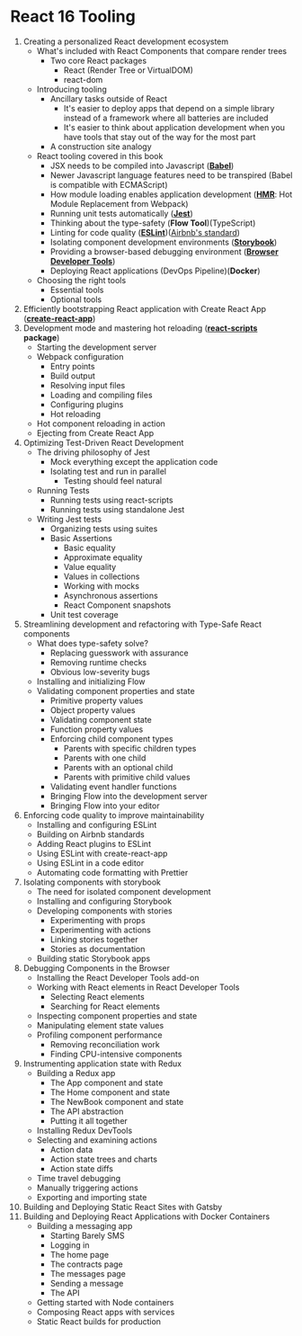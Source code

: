 # React 16 Tooling


1. Creating a personalized React development ecosystem
   - What's included with React Components that compare render trees
     - Two core React packages
       - React (Render Tree or VirtualDOM)
       - react-dom
   - Introducing tooling
     - Ancillary tasks outside of React
       - It's easier to deploy apps that depend on a simple library instead of a framework where all batteries are included
       - It's easier to think about application development when you have tools that stay out of the way for the most part
     - A construction site analogy
   - React tooling covered in this book
     - JSX needs to be compiled into Javascript (**[Babel](https://babeljs.io/docs/)**)
     - Newer Javascript language features need to be transpired (Babel is compatible with ECMAScript)
     - How module loading enables application development (**[HMR](https://webpack.js.org/guides/hot-module-replacement/)**: Hot Module Replacement from Webpack)
     - Running unit tests automatically (**[Jest](https://jestjs.io/docs/getting-started)**)
     - Thinking about the type-safety (**Flow Tool**)(TypeScript)
     - Linting for code quality (**[ESLint](https://eslint.org/docs/latest/)**)([Airbnb's standard](https://github.com/airbnb/javascript))
     - Isolating component development environments (**[Storybook](https://storybook.js.org/tutorials/intro-to-storybook/react/en/get-started/)**)
     - Providing a browser-based debugging environment (**[Browser Developer Tools](https://developer.chrome.com/docs/devtools/)**)
     - Deploying React applications (DevOps Pipeline)(**Docker**)
   - Choosing the right tools
     - Essential tools
     - Optional tools
2. Efficiently bootstrapping React application with Create React App (**[create-react-app](https://create-react-app.dev/docs/getting-started)**)
3. Development mode and mastering hot reloading (**[react-scripts](https://create-react-app.dev/docs/available-scripts) package**)
   - Starting the development server
   - Webpack configuration
     - Entry points
     - Build output
     - Resolving input files
     - Loading and compiling files
     - Configuring plugins
     - Hot reloading
   - Hot component reloading in action
   - Ejecting from Create React App
4. Optimizing Test-Driven React Development
   - The driving philosophy of Jest
     - Mock everything except the application code
     - Isolating test and run in parallel
       - Testing should feel natural
   - Running Tests
     - Running tests using react-scripts
     - Running tests using standalone Jest
   - Writing Jest tests
     - Organizing tests using suites
     - Basic Assertions
       - Basic equality
       - Approximate equality
       - Value equality
       - Values in collections
       - Working with mocks
       - Asynchronous assertions
       - React Component snapshots
     - Unit test coverage
5. Streamlining development and refactoring with Type-Safe React components
   - What does type-safety solve?
     - Replacing guesswork with assurance
     - Removing runtime checks
     - Obvious low-severity bugs
   - Installing and initializing Flow
   - Validating component properties and state
     - Primitive property values
     - Object property values
     - Validating component state
     - Function property values
     - Enforcing child component types
       - Parents with specific children types
       - Parents with one child
       - Parents with an optional child
       - Parents with primitive child values
     - Validating event handler functions
     - Bringing Flow into the development server
     - Bringing Flow into your editor
6. Enforcing code quality to improve maintainability
   - Installing and configuring ESLint
   - Building on Airbnb standards
   - Adding React plugins to ESLint
   - Using ESLint with create-react-app
   - Using ESLint in a code editor
   - Automating code formatting with Prettier
7. Isolating components with storybook
   - The need for isolated component development
   - Installing and configuring Storybook
   - Developing components with stories
     - Experimenting with props
     - Experimenting with actions
     - Linking stories together
     - Stories as documentation
   - Building static Storybook apps
8. Debugging Components in the Browser
   - Installing the React Developer Tools add-on
   - Working with React elements in React Developer Tools
     - Selecting React elements
     - Searching for React elements
   - Inspecting component properties and state
   - Manipulating element state values
   - Profiling component performance
     - Removing reconciliation work
     - Finding CPU-intensive components
9.  Instrumenting application state with Redux
    - Building a Redux app
      - The App component and state
      - The Home component and state
      - The NewBook component and state
      - The API abstraction
      - Putting it all together
    - Installing Redux DevTools
    - Selecting and examining actions
      - Action data
      - Action state trees and charts
      - Action state diffs
    - Time travel debugging
    - Manually triggering actions
    - Exporting and importing state
10. Building and Deploying Static React Sites with Gatsby
11. Building and Deploying React Applications with Docker Containers
    - Building a messaging app
      - Starting Barely SMS
      - Logging in
      - The home page
      - The contracts page
      - The messages page
      - Sending a message
      - The API
    - Getting started with Node containers
    - Composing React apps with services
    - Static React builds for production